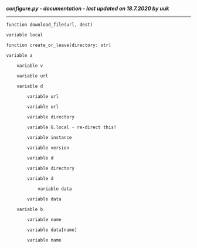 ***configure.py - documentation - last updated on 18.7.2020 by uuk***
___

    function download_file(url, dest)

    variable local

    function create_or_leave(directory: str)

    variable a

        variable v

        variable url

        variable d

            variable url

            variable url

            variable directory

            variable G.local - re-direct this!

            variable instance

            variable version

            variable d

            variable directory

            variable d

                variable data

            variable data

        variable b

            variable name

            variable data[name]

            variable name